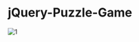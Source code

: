 # jQuery-Puzzle-Game
![1](https://user-images.githubusercontent.com/34274686/53760367-bcea3d00-3ed3-11e9-8cb8-673afe6caca3.png)
